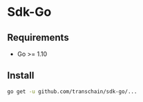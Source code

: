 # Sdk-Go

## Requirements

- Go >= 1.10

## Install

```bash
go get -u github.com/transchain/sdk-go/...
```